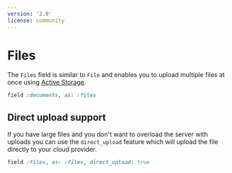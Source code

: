 ```yaml
---
version: '2.0'
license: community
---
```


# Files

The `Files` field is similar to `File` and enables you to upload multiple files at once using [Active Storage](https://edgeguides.rubyonrails.org/active_storage_overview.html).

```ruby
field :documents, as: :files
```

## Direct upload support

If you have large files and you don't want to overload the server with uploads you can use the `direct_upload` feature which will upload the file directly to your cloud provider.

<!-- @todo: add links to avodemo page, avodemo source code, rails docs and demo video -->

```ruby
field :files, as: :files, direct_upload: true
```